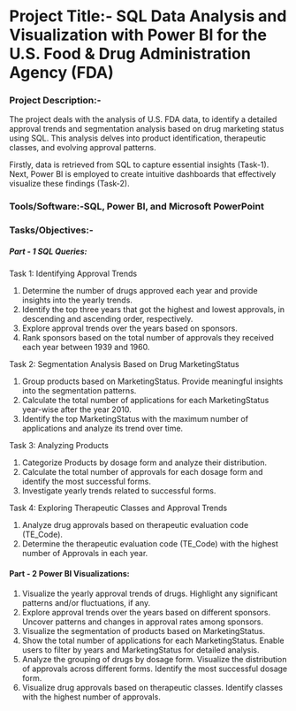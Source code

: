 # Project Title:- SQL Data Analysis and Visualization with Power BI for the U.S. Food & Drug Administration Agency (FDA)

### Project Description:- 

The project deals with the analysis of U.S. FDA data, to identify a detailed approval trends and segmentation analysis based on drug marketing status using SQL. This analysis delves into product identification, therapeutic classes, and evolving approval patterns.

Firstly, data is retrieved from SQL to capture essential insights (Task-1). Next, Power BI is employed to create intuitive dashboards that effectively visualize these findings (Task-2).

### Tools/Software:-SQL, Power BI, and Microsoft PowerPoint

### Tasks/Objectives:-

##### Part - 1 SQL Queries:

Task 1: Identifying Approval Trends
1. Determine the number of drugs approved each year and provide insights into the yearly trends.
2. Identify the top three years that got the highest and lowest approvals, in descending and ascending order, respectively.
3. Explore approval trends over the years based on sponsors. 
4. Rank sponsors based on the total number of approvals they received each year between 1939 and 1960.

Task 2: Segmentation Analysis Based on Drug MarketingStatus
1. Group products based on MarketingStatus. Provide meaningful insights into the segmentation patterns.
2. Calculate the total number of applications for each MarketingStatus year-wise after the year 2010. 
3. Identify the top MarketingStatus with the maximum number of applications and analyze its trend over time.

Task 3: Analyzing Products
1. Categorize Products by dosage form and analyze their distribution.
2. Calculate the total number of approvals for each dosage form and identify the most successful forms.
3. Investigate yearly trends related to successful forms. 

Task 4: Exploring Therapeutic Classes and Approval Trends
1. Analyze drug approvals based on therapeutic evaluation code (TE_Code).
2. Determine the therapeutic evaluation code (TE_Code) with the highest number of Approvals in each year.

#### Part - 2 Power BI Visualizations:

1) Visualize the yearly approval trends of drugs. Highlight any significant patterns and/or fluctuations, if any.
2) Explore approval trends over the years based on different sponsors. Uncover patterns and changes in approval rates among sponsors.
3) Visualize the segmentation of products based on MarketingStatus. 
4) Show the total number of applications for each MarketingStatus. Enable users to filter by years and MarketingStatus for detailed analysis.
5) Analyze the grouping of drugs by dosage form. Visualize the distribution of approvals across different forms. Identify the most successful dosage form.
6) Visualize drug approvals based on therapeutic classes. Identify classes with the highest number of approvals.
